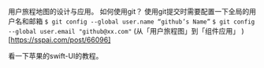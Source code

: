 用户旅程地图的设计与应用。
如何使用git？
使用git提交时需要配置一下全局的用户名和邮箱
`$ git config --global user.name “github’s Name”`
`$ git config --global user.email "github@xx.com"`
(从「用户旅程图」到「组件应用」
)[https://sspai.com/post/66096]

看一下苹果的swift-UI的教程。